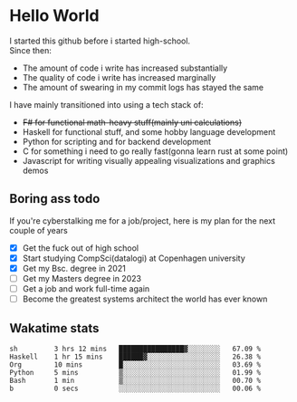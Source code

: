 # Hello World

I started this github before i started high-school.  
Since then:
- The amount of code i write has increased substantially
- The quality of code i write has increased marginally
- The amount of swearing in my commit logs has stayed the same

I have mainly transitioned into using a tech stack of:
- ~~F# for functional math-heavy stuff(mainly uni calculations)~~
- Haskell for functional stuff, and some hobby language development
- Python for scripting and for backend development
- C for something i need to go really fast(gonna learn rust at some point)
- Javascript for writing visually appealing visualizations and graphics demos

## Boring ass todo
If you're cyberstalking me for a job/project, here is my plan for the next couple of years
- [x] Get the fuck out of high school
- [x] Start studying CompSci(datalogi) at Copenhagen university
- [x] Get my Bsc. degree in 2021
- [ ] Get my Masters degree in 2023
- [ ] Get a job and work full-time again
- [ ] Become the greatest systems architect the world has ever known

## Wakatime stats
<!--START_SECTION:waka-->

```text
sh         3 hrs 12 mins   ████████████████▓░░░░░░░░   67.09 %
Haskell    1 hr 15 mins    ██████▓░░░░░░░░░░░░░░░░░░   26.38 %
Org        10 mins         █░░░░░░░░░░░░░░░░░░░░░░░░   03.69 %
Python     5 mins          ▒░░░░░░░░░░░░░░░░░░░░░░░░   01.99 %
Bash       1 min           ▒░░░░░░░░░░░░░░░░░░░░░░░░   00.70 %
b          0 secs          ░░░░░░░░░░░░░░░░░░░░░░░░░   00.06 %
```

<!--END_SECTION:waka-->
